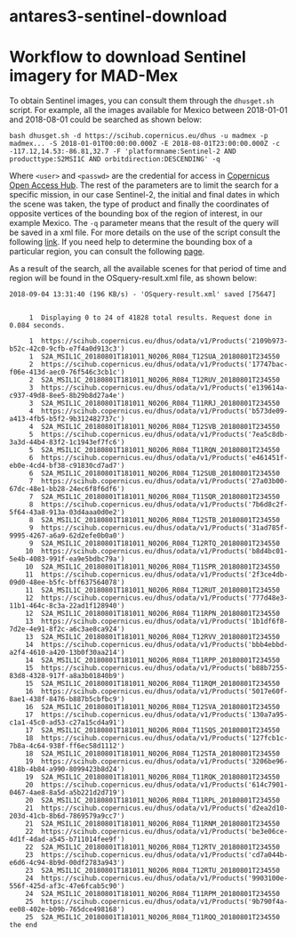 # antares3-sentinel-download

# Workflow to download Sentinel imagery for MAD-Mex

To obtain Sentinel images, you can consult them through the `dhusget.sh` script. For example, all the images available for Mexico between 2018-01-01 and 2018-08-01 could be searched as shown below:


```bash dhusget.sh -d https://scihub.copernicus.eu/dhus -u madmex -p madmex... -S 2018-01-01T00:00:00.000Z -E 2018-08-01T23:00:00.000Z -c -117.12,14.53:-86.81,32.7 -F 'platformname:Sentinel-2 AND producttype:S2MSI1C AND orbitdirection:DESCENDING' -q```


Where `<user>` and `<passwd>` are the credential for access in [Copernicus Open Access Hub](https://scihub.copernicus.eu/dhus/#/home). The rest of the parameters are to limit the search for a specific mission, in our case Sentinel-2, the initial and final dates in which the scene was taken, the type of product and finally the coordinates of opposite vertices of the bounding box of the region of interest, in our example Mexico. The `-q` parameter means that the result of the query will be saved in a xml file. For more details on the use of the script consult the following [link](https://scihub.copernicus.eu/userguide/BatchScripting). If you need help to determine the bounding box of a particular region, you can consult the following [page](https://boundingbox.klokantech.com/).

As a result of the search, all the available scenes for that period of time and region will be found in the OSquery-result.xml file, as shown below:

```
2018-09-04 13:31:40 (196 KB/s) - 'OSquery-result.xml' saved [75647]


     1	Displaying 0 to 24 of 41828 total results. Request done in 0.084 seconds.

     1	https://scihub.copernicus.eu/dhus/odata/v1/Products('2109b973-b52c-42c0-9cfb-e7f4a0d913c3')
     1	S2A_MSIL1C_20180801T181011_N0206_R084_T12SUA_20180801T234550
     2	https://scihub.copernicus.eu/dhus/odata/v1/Products('17747bac-f06e-413d-aec0-76f546c3cb1c')
     2	S2A_MSIL1C_20180801T181011_N0206_R084_T12RUV_20180801T234550
     3	https://scihub.copernicus.eu/dhus/odata/v1/Products('e139614a-c937-49d8-8ee5-8b29b8d27a4e')
     3	S2A_MSIL1C_20180801T181011_N0206_R084_T11RRJ_20180801T234550
     4	https://scihub.copernicus.eu/dhus/odata/v1/Products('b573de09-a413-4fb5-b5f2-9b312482737c')
     4	S2A_MSIL1C_20180801T181011_N0206_R084_T12SVB_20180801T234550
     5	https://scihub.copernicus.eu/dhus/odata/v1/Products('7ea5c8db-3a3d-44b4-83f2-1c1943ef7fc6')
     5	S2A_MSIL1C_20180801T181011_N0206_R084_T11RQN_20180801T234550
     6	https://scihub.copernicus.eu/dhus/odata/v1/Products('e461451f-eb0e-4cd4-bf38-c91830cd7ad7')
     6	S2A_MSIL1C_20180801T181011_N0206_R084_T12SUB_20180801T234550
     7	https://scihub.copernicus.eu/dhus/odata/v1/Products('27a03b00-67dc-48e1-bb28-24ec6f8f6df6')
     7	S2A_MSIL1C_20180801T181011_N0206_R084_T11SQR_20180801T234550
     8	https://scihub.copernicus.eu/dhus/odata/v1/Products('7b6d8c2f-5f64-43a8-913a-03d4aaa0d0e2')
     8	S2A_MSIL1C_20180801T181011_N0206_R084_T12STB_20180801T234550
     9	https://scihub.copernicus.eu/dhus/odata/v1/Products('31ad785f-9995-4267-a6a9-62d2efe0b0a0')
     9	S2A_MSIL1C_20180801T181011_N0206_R084_T12RTQ_20180801T234550
    10	https://scihub.copernicus.eu/dhus/odata/v1/Products('b8d4bc01-5e4b-4083-991f-ea9e5bdbc79a')
    10	S2A_MSIL1C_20180801T181011_N0206_R084_T11SPR_20180801T234550
    11	https://scihub.copernicus.eu/dhus/odata/v1/Products('2f3ce4db-09d0-48ee-b5fc-bff637564078')
    11	S2A_MSIL1C_20180801T181011_N0206_R084_T12RUT_20180801T234550
    12	https://scihub.copernicus.eu/dhus/odata/v1/Products('777d48e3-11b1-464c-8c3a-22ad1f128940')
    12	S2A_MSIL1C_20180801T181011_N0206_R084_T11RPN_20180801T234550
    13	https://scihub.copernicus.eu/dhus/odata/v1/Products('1b1df6f8-7d2e-4e91-8f2c-a6c3ae8ca924')
    13	S2A_MSIL1C_20180801T181011_N0206_R084_T12RVV_20180801T234550
    14	https://scihub.copernicus.eu/dhus/odata/v1/Products('bbb4ebbd-a2f4-4610-a420-13b0f30aa214')
    14	S2A_MSIL1C_20180801T181011_N0206_R084_T11RPP_20180801T234550
    15	https://scihub.copernicus.eu/dhus/odata/v1/Products('b88b7255-83d8-4328-917f-a8a3b01840b9')
    15	S2A_MSIL1C_20180801T181011_N0206_R084_T11RQM_20180801T234550
    16	https://scihub.copernicus.eu/dhus/odata/v1/Products('5017e60f-8ae1-438f-8476-b887b5cbfbc9')
    16	S2A_MSIL1C_20180801T181011_N0206_R084_T12SVA_20180801T234550
    17	https://scihub.copernicus.eu/dhus/odata/v1/Products('130a7a95-c1a1-45c0-ad53-c27a15cd4a91')
    17	S2A_MSIL1C_20180801T181011_N0206_R084_T11SQS_20180801T234550
    18	https://scihub.copernicus.eu/dhus/odata/v1/Products('127fcb1c-7b8a-4c64-938f-ff6ec58d1112')
    18	S2A_MSIL1C_20180801T181011_N0206_R084_T12STA_20180801T234550
    19	https://scihub.copernicus.eu/dhus/odata/v1/Products('3206be96-418b-4b84-a990-8099423b8d24')
    19	S2A_MSIL1C_20180801T181011_N0206_R084_T11RQK_20180801T234550
    20	https://scihub.copernicus.eu/dhus/odata/v1/Products('614c7901-0467-4ae8-8a5d-a5b221d2d719')
    20	S2A_MSIL1C_20180801T181011_N0206_R084_T11RPL_20180801T234550
    21	https://scihub.copernicus.eu/dhus/odata/v1/Products('d2ea2d10-203d-41cb-8b6d-7869579a9cc7')
    21	S2A_MSIL1C_20180801T181011_N0206_R084_T11RNM_20180801T234550
    22	https://scihub.copernicus.eu/dhus/odata/v1/Products('be3e06ce-4d1f-4dad-a545-b711014fee9f')
    22	S2A_MSIL1C_20180801T181011_N0206_R084_T12RTV_20180801T234550
    23	https://scihub.copernicus.eu/dhus/odata/v1/Products('cd7a044b-e6d6-4c94-8b9d-00df2783a943')
    23	S2A_MSIL1C_20180801T181011_N0206_R084_T12RTU_20180801T234550
    24	https://scihub.copernicus.eu/dhus/odata/v1/Products('9903100e-556f-425d-af3c-47e6fcab5c90')
    24	S2A_MSIL1C_20180801T181011_N0206_R084_T11RPM_20180801T234550
    25	https://scihub.copernicus.eu/dhus/odata/v1/Products('9b790f4a-ee08-402e-b09b-765dce498168')
    25	S2A_MSIL1C_20180801T181011_N0206_R084_T11RQQ_20180801T234550
the end
```










